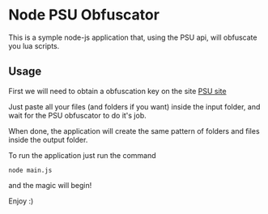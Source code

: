 # Node PSU Obfuscator

This is a symple node-js application that, using the PSU api, will obfuscate you lua scripts.

## Usage

First we will need to obtain a obfuscation key on the site [PSU site](https://psu.dev/api/)

Just paste all your files (and folders if you want) inside the input folder, and wait for the PSU obfuscator to do it's job.

When done, the application will create the same pattern of folders and files inside the output folder.

To run the application just run the command

```node
node main.js
```

and the magic will begin!

Enjoy :)